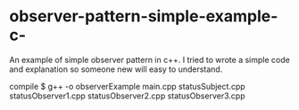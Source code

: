 # observer-pattern-simple-example-c-
An example of simple observer pattern in c++.
I tried to wrote a simple code and explanation so someone new will easy to understand.

compile 
$ g++ -o observerExample main.cpp statusSubject.cpp statusObserver1.cpp statusObserver2.cpp statusObserver3.cpp